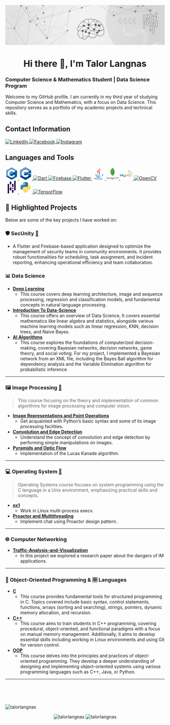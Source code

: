 ![banner](https://raw.githubusercontent.com/TalorLangnas/TalorLangnas/main/src/data.png)
<h1 align="center">Hi there 👋, I'm Talor Langnas</h1>

### Computer Science & Mathematics Student | Data Science Program

Welcome to my GitHub profile. I am currently in my third year of studying Computer Science and Mathematics, with a focus on Data Science. This repository serves as a portfolio of my academic projects and technical skills.

## Contact Information
<p align="left">
  <a href="https://www.linkedin.com/in/talor-langnas-374784288/" target="blank">
    <img align="center" src="https://raw.githubusercontent.com/rahuldkjain/github-profile-readme-generator/master/src/images/icons/Social/linked-in-alt.svg" alt="LinkedIn" height="30" width="40" />
  </a>
  <a href="https://www.facebook.com/talor.langnas" target="blank">
    <img align="center" src="https://raw.githubusercontent.com/rahuldkjain/github-profile-readme-generator/master/src/images/icons/Social/facebook.svg" alt="Facebook" height="30" width="40" />
  </a>
  <a href="https://instagram.com/talorlangnas" target="blank">
    <img align="center" src="https://raw.githubusercontent.com/rahuldkjain/github-profile-readme-generator/master/src/images/icons/Social/instagram.svg" alt="Instagram" height="30" width="40" />
  </a>
</p>

## Languages and Tools
<p align="left">
  <a href="https://www.cprogramming.com/" target="_blank" rel="noreferrer">
    <img src="https://raw.githubusercontent.com/devicons/devicon/master/icons/c/c-original.svg" alt="C" width="40" height="40"/>
  </a>
  <a href="https://www.w3schools.com/cpp/" target="_blank" rel="noreferrer">
    <img src="https://raw.githubusercontent.com/devicons/devicon/master/icons/cplusplus/cplusplus-original.svg" alt="C++" width="40" height="40"/>
  </a>
  <a href="https://dart.dev" target="_blank" rel="noreferrer">
    <img src="https://www.vectorlogo.zone/logos/dartlang/dartlang-icon.svg" alt="Dart" width="40" height="40"/>
  </a>
  <a href="https://firebase.google.com/" target="_blank" rel="noreferrer">
    <img src="https://www.vectorlogo.zone/logos/firebase/firebase-icon.svg" alt="Firebase" width="40" height="40"/>
  </a>
  <a href="https://flutter.dev" target="_blank" rel="noreferrer">
    <img src="https://www.vectorlogo.zone/logos/flutterio/flutterio-icon.svg" alt="Flutter" width="40" height="40"/>
  </a>
  <a href="https://www.java.com" target="_blank" rel="noreferrer">
    <img src="https://raw.githubusercontent.com/devicons/devicon/master/icons/java/java-original.svg" alt="Java" width="40" height="40"/>
  </a>
  <a href="https://www.mongodb.com/" target="_blank" rel="noreferrer">
    <img src="https://raw.githubusercontent.com/devicons/devicon/master/icons/mongodb/mongodb-original-wordmark.svg" alt="MongoDB" width="40" height="40"/>
  </a>
  <a href="https://www.mysql.com/" target="_blank" rel="noreferrer">
    <img src="https://raw.githubusercontent.com/devicons/devicon/master/icons/mysql/mysql-original-wordmark.svg" alt="MySQL" width="40" height="40"/>
  </a>
  <a href="https://opencv.org/" target="_blank" rel="noreferrer">
    <img src="https://www.vectorlogo.zone/logos/opencv/opencv-icon.svg" alt="OpenCV" width="40" height="40"/>
  </a>
  <a href="https://pandas.pydata.org/" target="_blank" rel="noreferrer">
    <img src="https://raw.githubusercontent.com/devicons/devicon/2ae2a900d2f041da66e950e4d48052658d850630/icons/pandas/pandas-original.svg" alt="Pandas" width="40" height="40"/>
  </a>
  <a href="https://www.python.org" target="_blank" rel="noreferrer">
    <img src="https://raw.githubusercontent.com/devicons/devicon/master/icons/python/python-original.svg" alt="Python" width="40" height="40"/>
  </a>
  <a href="https://www.tensorflow.org" target="_blank" rel="noreferrer">
    <img src="https://www.vectorlogo.zone/logos/tensorflow/tensorflow-icon.svg" alt="TensorFlow" width="40" height="40"/>
  </a>
</p>

## 💼 Highlighted Projects
Below are some of the key projects I have worked on:
<br />
### 🛡️ SecUnity [🔗](https://github.com/Secunity-LTD/secunity_flutter/tree/main/SecUnity_2)
  - A Flutter and Firebase-based application designed to optimize the management of security teams in community environments. It provides robust functionalities for         scheduling, task assignment, and incident reporting, enhancing operational efficiency and team collaboration.
 
### 📊 Data Science
- **[Deep Learning](https://github.com/TalorLangnas/facial-classification)**
  - This course covers deep learning architecture, image and sequence processing, regression and classification models, and fundamental concepts in natural language processing.
- **[Introduction To Data-Science](https://github.com/TalorLangnas/Introduction-To-Data-Science)**
  - This course offers an overview of Data Science, It covers essential mathematics like linear algebra and statistics, alongside various machine learning models such as linear regression, KNN, decision trees, and Naive Bayes.
- **[AI Algorithms](https://github.com/TalorLangnas/BayesianNetwork/tree/master/out/production/BayesianNetwork2)**
  - This course explores the foundations of computerized decision-making, covering Bayesian networks, decision networks, game theory, and social voting. For my project, I implemented a Bayesian network from an XML file, including the Bayes Ball algorithm for dependency analysis and the Variable Elimination algorithm for probabilistic inference.
<!-- <hr style="border: 0; height: 2px; background: #333;"> -->
<hr />


### 🖼️ Image Processing [🔗](https://github.com/TalorLangnas/Image-Processing/tree/main)
> This course focusing on the theory and implementation of common algorithms for image processing and computer vision.

- **[Image Representations and Point Operations](https://github.com/TalorLangnas/Image-Processing/tree/main/Image%20Representations%20and%20Point%20Operations)**
   - Get acquainted with Python’s basic syntax and some of its image processing facilities.
- **[Convolution and Edge Detection](https://github.com/TalorLangnas/Image-Processing/tree/main/Ex2%20Convolution%20Edge%20Detection)**
   - Understand the concept of convolution and edge detection by performing simple manipulations on images.
- **[Pyramids and Optic Flow](https://github.com/TalorLangnas/Image-Processing/tree/main/Pyramids%20and%20Optic%20Flow)**
   - Implementation of the Lucas Kanade algorithm.
<hr />

### 💻 Operating System [🔗](https://github.com/TalorLangnas/Operating_System/tree/main) 
> Operating Systems course focuses on system programming using the C language in a Unix environment, emphasizing practical skills and concepts.

- **[ex1](https://github.com/TalorLangnas/Operating_System/tree/main/ex1)**
   - Work in Linux multi-process execv.
- **[Proactor and Multithreading](https://github.com/TalorLangnas/Operating_System/tree/main/proactor_multithreading)**
   - Implement chat using Proactor design pattern.
<hr />

### 🌐 Computer Networking
- **[Traffic-Analysis-and-Visualization](https://github.com/TalorLangnas/Traffic-Analysis-and-Visualization)**
   - In this project we explored a research paper about the dangers of IM applications.
<hr />

### 🧩 Object-Oriented Programming & 🈸 Languages

- **[C](https://github.com/TalorLangnas/C)**
  - This course provides fundamental tools for structured programming in C. Topics covered include basic syntax, control statements, functions, arrays (sorting and searching), strings, pointers, dynamic memory allocation, and recursion.
- **[C++](https://github.com/TalorLangnas/CPP)**
  - This course aims to train students in C++ programming, covering procedural, object-oriented, and functional paradigms with a focus on manual memory management. Additionally, it aims to develop essential skills including working in Linux environments and using Git for version control.
- **[OOP](https://github.com/TalorLangnas/Object_Oriented_Programming)**
  - This course delves into the principles and practices of object-oriented programming. They develop a deeper understanding of designing and implementing object-oriented systems using various programming languages such as C++, Java, or Python.
<hr />
<br />
<br />
<br />
<!-- ## GitHub Statistics -->
<p align="left"> <img src="https://komarev.com/ghpvc/?username=talorlangnas&label=Profile%20views&color=0e75b6&style=flat" alt="talorlangnas" /> </p>

<div align="center">
 <img src="https://github-readme-stats.vercel.app/api/top-langs?username=talorlangnas&show_icons=true&locale=en" alt="talorlangnas" />
 <img src="https://github-readme-stats.vercel.app/api?username=talorlangnas&show_icons=true&locale=en" alt="talorlangnas" />
</div>

